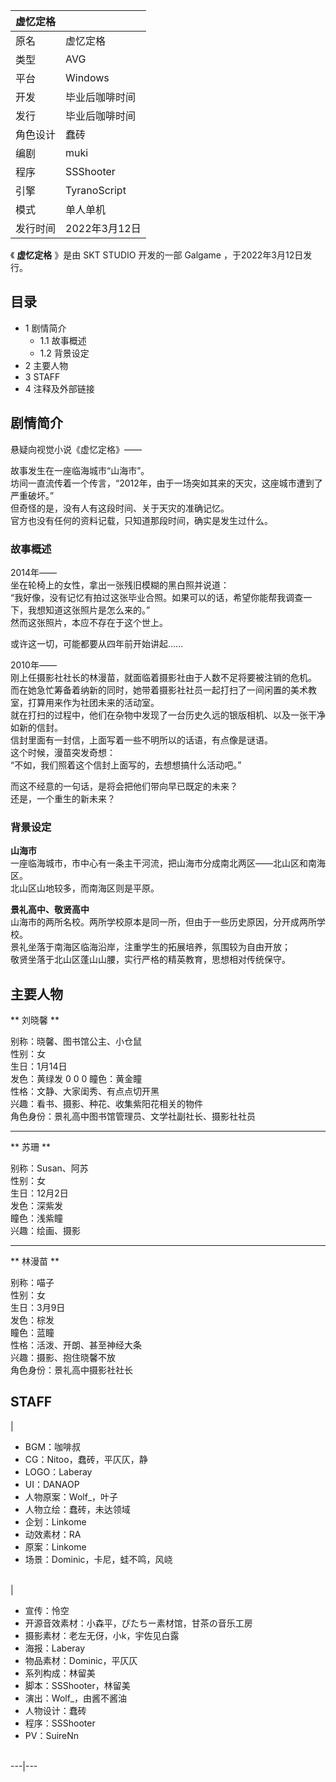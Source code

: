 |  虚忆定格  ||
|---|---|
|原名  |  虚忆定格   |
|类型  |  AVG   |
|平台  |  Windows   |
|开发  |  毕业后咖啡时间   |
|发行  |  毕业后咖啡时间   |
|角色设计  |  蠢砖   |
|编剧  |  muki   |
|程序  |  SSShooter   |
|引擎  |  TyranoScript   |
|模式  |  单人单机   |
|发行时间  |  2022年3月12日   |
  
《 **虚忆定格** 》是由  SKT STUDIO  开发的一部  Galgame  ，于2022年3月12日发行。

##  目录

  * 1  剧情简介 
    * 1.1  故事概述 
    * 1.2  背景设定 
  * 2  主要人物 
  * 3  STAFF 
  * 4  注释及外部链接 

##  剧情简介

悬疑向视觉小说《虚忆定格》——  
  
故事发生在一座临海城市“山海市”。  
坊间一直流传着一个传言，“2012年，由于一场突如其来的天灾，这座城市遭到了严重破坏。”  
但奇怪的是，没有人有这段时间、关于天灾的准确记忆。  
官方也没有任何的资料记载，只知道那段时间，确实是发生过什么。

###  故事概述

2014年——  
坐在轮椅上的女性，拿出一张残旧模糊的黑白照并说道：  
“我好像，没有记忆有拍过这张毕业合照。如果可以的话，希望你能帮我调查一下，我想知道这张照片是怎么来的。”  
然而这张照片，本应不存在于这个世上。  
  
或许这一切，可能都要从四年前开始讲起……  
  
2010年——  
刚上任摄影社社长的林漫苗，就面临着摄影社由于人数不足将要被注销的危机。  
而在她急忙筹备着纳新的同时，她带着摄影社社员一起打扫了一间闲置的美术教室，打算用来作为社团未来的活动室。  
就在打扫的过程中，他们在杂物中发现了一台历史久远的银版相机、以及一张干净如新的信封。  
信封里面有一封信，上面写着一些不明所以的话语，有点像是谜语。  
这个时候，漫苗突发奇想：  
“不如，我们照着这个信封上面写的，去想想搞什么活动吧。”  
  
而这不经意的一句话，是将会把他们带向早已既定的未来？  
还是，一个重生的新未来？

###  背景设定

**山海市**  
一座临海城市，市中心有一条主干河流，把山海市分成南北两区——北山区和南海区。  
北山区山地较多，而南海区则是平原。  
  
**景礼高中、敬贤高中**  
山海市的两所名校。两所学校原本是同一所，但由于一些历史原因，分开成两所学校。  
景礼坐落于南海区临海沿岸，注重学生的拓展培养，氛围较为自由开放；  
敬贤坐落于北山区蓬山山腰，实行严格的精英教育，思想相对传统保守。

##  主要人物

** 刘晓馨  **

别称：晓馨、图书馆公主、小仓鼠  
性别：女  
生日：1月14日  
发色：黄绿发  0  0  0  瞳色：黄金瞳  
性格：文静、大家闺秀、有点点切开黑  
兴趣：看书、摄影、种花、收集紫阳花相关的物件  
角色身份：景礼高中图书馆管理员、文学社副社长、摄影社社员

* * *

** 苏珊  **

别称：Susan、阿苏  
性别：女  
生日：12月2日  
发色：深紫发  
瞳色：浅紫瞳  
兴趣：绘画、摄影

* * *

** 林漫苗  **

别称：喵子  
性别：女  
生日：3月9日  
发色：棕发  
瞳色：蓝瞳  
性格：活泼、开朗、甚至神经大条  
兴趣：摄影、抱住晓馨不放  
角色身份：景礼高中摄影社社长  

##  STAFF

|

  * BGM：咖啡叔 
  * CG：Nitoo，蠢砖，平仄仄，静 
  * LOGO：Laberay 
  * UI：DANAOP 
  * 人物原案：Wolf_，叶子 
  * 人物立绘：蠢砖，未达领域 
  * 企划：Linkome 
  * 动效素材：RA 
  * 原案：Linkome 
  * 场景：Dominic，卡尼，蛙不鸣，风峣 

</br> | 

  * 宣传：怜空 
  * 开源音效素材：小森平，ぴたちー素材馆，甘茶の音乐工房 
  * 摄影素材：老左无伢，小k，宇佐见白露 
  * 海报：Laberay 
  * 物品素材：Dominic，平仄仄 
  * 系列构成：林留美 
  * 脚本：SSShooter，林留美 
  * 演出：Wolf_，由酱不酱油 
  * 人物设计：蠢砖 
  * 程序：SSShooter 
  * PV：SuireNn 

</br>  
---|---  
  
  